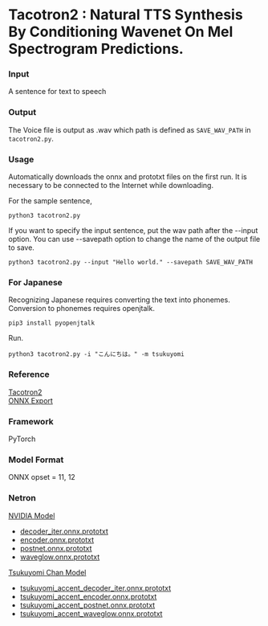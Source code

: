 # Tacotron2 : Natural TTS Synthesis By Conditioning Wavenet On Mel Spectrogram Predictions.

### Input
A sentence for text to speech

### Output
The Voice file is output as .wav which path is defined as `SAVE_WAV_PATH` in `tacotron2.py`.  

### Usage
Automatically downloads the onnx and prototxt files on the first run. It is necessary to be connected to the Internet while downloading.

For the sample sentence,
```
python3 tacotron2.py 
```

If you want to specify the input sentence, put the wav path after the --input option.
You can use --savepath option to change the name of the output file to save.

```
python3 tacotron2.py --input "Hello world." --savepath SAVE_WAV_PATH
```

### For Japanese

Recognizing Japanese requires converting the text into phonemes. Conversion to phonemes requires openjtalk.

```
pip3 install pyopenjtalk
```

Run.

```
python3 tacotron2.py -i "こんにちは。" -m tsukuyomi
```

### Reference
[Tacotron2](https://github.com/NVIDIA/tacotron2)  
[ONNX Export](https://github.com/NVIDIA/DeepLearningExamples/tree/master/PyTorch/SpeechSynthesis/Tacotron2/tensorrt)

### Framework
PyTorch

### Model Format
ONNX opset = 11, 12

### Netron

[NVIDIA Model](LICENSE)

- [decoder_iter.onnx.prototxt](https://netron.app/?url=https://storage.googleapis.com/ailia-models/tacotron2/decoder_iter.onnx.prototxt)
- [encoder.onnx.prototxt](https://netron.app/?url=https://storage.googleapis.com/ailia-models/tacotron2/encoder.onnx.prototxt)
- [postnet.onnx.prototxt](https://netron.app/?url=https://storage.googleapis.com/ailia-models/tacotron2/postnet.onnx.prototxt)
- [waveglow.onnx.prototxt](https://netron.app/?url=https://storage.googleapis.com/ailia-models/tacotron2/waveglow.onnx.prototxt)

[Tsukuyomi Chan Model](LICENSE_TSUKUYOMI)

- [tsukuyomi_accent_decoder_iter.onnx.prototxt](https://netron.app/?url=https://storage.googleapis.com/ailia-models/tacotron2/tsukuyomi_accent_decoder_iter.onnx.prototxt)
- [tsukuyomi_accent_encoder.onnx.prototxt](https://netron.app/?url=https://storage.googleapis.com/ailia-models/tacotron2/tsukuyomi_accent_encoder.onnx.prototxt)
- [tsukuyomi_accent_postnet.onnx.prototxt](https://netron.app/?url=https://storage.googleapis.com/ailia-models/tacotron2/tsukuyomi_accent_postnet.onnx.prototxt)
- [tsukuyomi_accent_waveglow.onnx.prototxt](https://netron.app/?url=https://storage.googleapis.com/ailia-models/tacotron2/tsukuyomi_accent_waveglow.onnx.prototxt)
